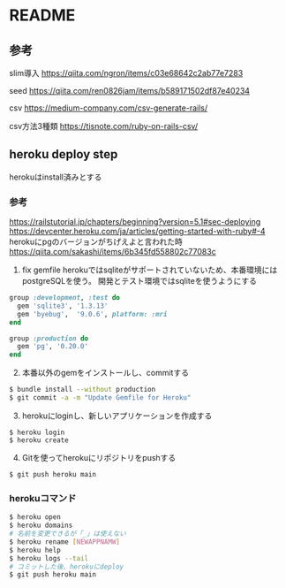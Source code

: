 # README

## 参考
slim導入
https://qiita.com/ngron/items/c03e68642c2ab77e7283

seed
https://qiita.com/ren0826jam/items/b589171502df87e40234

csv
https://medium-company.com/csv-generate-rails/

csv方法3種類
https://tisnote.com/ruby-on-rails-csv/

## heroku deploy step
herokuはinstall済みとする
### 参考
https://railstutorial.jp/chapters/beginning?version=5.1#sec-deploying
https://devcenter.heroku.com/ja/articles/getting-started-with-ruby#-4
herokuにpgのバージョンがちげえよと言われた時
https://qiita.com/sakashi/items/6b345fd558802c77083c


1. fix gemfile
  herokuではsqliteがサポートされていないため、本番環境にはpostgreSQLを使う。
  開発とテスト環境ではsqliteを使うようにする
  ```ruby
  group :development, :test do
    gem 'sqlite3', '1.3.13'
    gem 'byebug',  '9.0.6', platform: :mri
  end

  group :production do
    gem 'pg', '0.20.0'
  end
  ```
2. 本番以外のgemをインストールし、commitする

  ```bash
  $ bundle install --without production
  $ git commit -a -m "Update Gemfile for Heroku"
  ```

3. herokuにloginし、新しいアプリケーションを作成する
  ```
  $ heroku login
  $ heroku create
  ```
4. Gitを使ってherokuにリポジトリをpushする
  ```
  $ git push heroku main
  ```

### herokuコマンド
```bash
$ heroku open
$ heroku domains
# 名前を変更できるが「_」は使えない
$ heroku rename [NEWAPPNAMW]
$ heroku help
$ heroku logs --tail
# コミットした後、herokuにdeploy
$ git push heroku main
```

